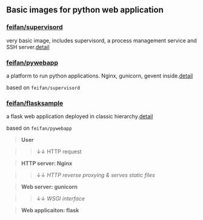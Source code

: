 ## Basic images for python web application

### [feifan/supervisord](https://registry.hub.docker.com/u/feifan/supervisord/)
very basic image, includes supervisord, a process management service and SSH server.[detail](./supervisord/)

### [feifan/pywebapp](https://registry.hub.docker.com/u/feifan/pywebapp/)
a platform to run python applications. Nginx, gunicorn, gevent inside.[detail](./pywebapp/)

based on `feifan/supervisord`


### [feifan/flasksample](https://registry.hub.docker.com/u/feifan/flasksample/)
a flask web application deployed in classic hierarchy.[detail](./flask-sample/)

based on `feifan/pywebapp`

> **User**

>> &darr;&darr; HTTP request

> **HTTP server: Nginx**

>> &darr;&darr; *HTTP reverse proxying & serves static files*

> **Web server: gunicorn**

>> &darr;&darr; *WSGI interface*

> **Web applicaiton: flask**
